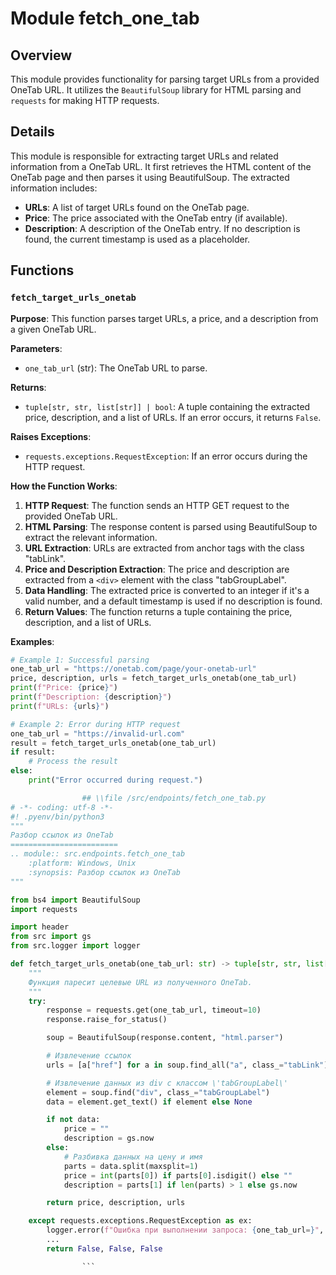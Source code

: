 # Module fetch_one_tab

## Overview

This module provides functionality for parsing target URLs from a provided OneTab URL. It utilizes the `BeautifulSoup` library for HTML parsing and `requests` for making HTTP requests.

## Details

This module is responsible for extracting target URLs and related information from a OneTab URL. It first retrieves the HTML content of the OneTab page and then parses it using BeautifulSoup. The extracted information includes:

- **URLs**: A list of target URLs found on the OneTab page.
- **Price**: The price associated with the OneTab entry (if available).
- **Description**: A description of the OneTab entry. If no description is found, the current timestamp is used as a placeholder.

## Functions

### `fetch_target_urls_onetab`

**Purpose**: This function parses target URLs, a price, and a description from a given OneTab URL.

**Parameters**:

- `one_tab_url` (str): The OneTab URL to parse.

**Returns**:

- `tuple[str, str, list[str]] | bool`: A tuple containing the extracted price, description, and a list of URLs. If an error occurs, it returns `False`.

**Raises Exceptions**:

- `requests.exceptions.RequestException`: If an error occurs during the HTTP request.

**How the Function Works**:

1. **HTTP Request**: The function sends an HTTP GET request to the provided OneTab URL.
2. **HTML Parsing**: The response content is parsed using BeautifulSoup to extract the relevant information.
3. **URL Extraction**: URLs are extracted from anchor tags with the class "tabLink".
4. **Price and Description Extraction**: The price and description are extracted from a `<div>` element with the class "tabGroupLabel".
5. **Data Handling**: The extracted price is converted to an integer if it's a valid number, and a default timestamp is used if no description is found.
6. **Return Values**: The function returns a tuple containing the price, description, and a list of URLs.

**Examples**:

```python
# Example 1: Successful parsing
one_tab_url = "https://onetab.com/page/your-onetab-url"
price, description, urls = fetch_target_urls_onetab(one_tab_url)
print(f"Price: {price}")
print(f"Description: {description}")
print(f"URLs: {urls}")

# Example 2: Error during HTTP request
one_tab_url = "https://invalid-url.com"
result = fetch_target_urls_onetab(one_tab_url)
if result:
    # Process the result
else:
    print("Error occurred during request.")
```
```python
                ## \\file /src/endpoints/fetch_one_tab.py
# -*- coding: utf-8 -*-
#! .pyenv/bin/python3
"""
Разбор ссылок из OneTab
========================
.. module:: src.endpoints.fetch_one_tab 
    :platform: Windows, Unix
    :synopsis: Разбор ссылок из OneTab
"""

from bs4 import BeautifulSoup
import requests

import header
from src import gs
from src.logger import logger

def fetch_target_urls_onetab(one_tab_url: str) -> tuple[str, str, list[str]] | bool:
    """
    Функция паресит целевые URL из полученного OneTab.
    """
    try:
        response = requests.get(one_tab_url, timeout=10)
        response.raise_for_status()

        soup = BeautifulSoup(response.content, "html.parser")

        # Извлечение ссылок
        urls = [a["href"] for a in soup.find_all("a", class_="tabLink")]

        # Извлечение данных из div с классом \'tabGroupLabel\'
        element = soup.find("div", class_="tabGroupLabel")
        data = element.get_text() if element else None

        if not data:
            price = ""
            description = gs.now
        else:
            # Разбивка данных на цену и имя
            parts = data.split(maxsplit=1)
            price = int(parts[0]) if parts[0].isdigit() else ""
            description = parts[1] if len(parts) > 1 else gs.now

        return price, description, urls

    except requests.exceptions.RequestException as ex:
        logger.error(f"Ошибка при выполнении запроса: {one_tab_url=}", ex)
        ...
        return False, False, False

                ```